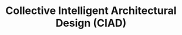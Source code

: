 --- 
title: Collective Intelligent Architectural Design (CIAD)
# subtitle: CIAD
group: featured
# image: images/projects/zhr.jpg
link: 'research/?search="tag: CIAD"'
description: This project utilizes a crowdsourcing platform to enable a collaborative professional architectural design process that leverages the collective intelligence of stakeholders to generate high-quality architectural designs.
---